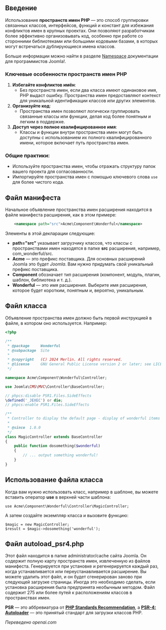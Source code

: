 <!-- Filename: J4.x:Namespace_Conventions_In_Joomla / Display title: Пространства имён -->

## Введение

Использование **пространств имен PHP** — это способ группировки связанных классов, интерфейсов, функций и констант для избежания конфликтов имен в крупных проектах. Они позволяют разработчикам более эффективно организовывать код, особенно при работе со сторонними библиотеками или большими кодовыми базами, в которых могут встречаться дублирующиеся имена классов.

Больше информации можно найти в разделе [Namespace](jdocmanual?article=docus/namespaces/index) документации для программистов Joomla!.

### Ключевые особенности пространств имен PHP

1. **Избегайте конфликтов имён**:
   - Без пространств имен, если два класса имеют одинаковое имя, PHP выдаст ошибку. Пространства имен предоставляют контекст для уникальной идентификации классов или других элементов.
2. **Организуйте код**:
   - Пространства имен позволяют логически группировать связанные классы или функции, делая код более понятным и легким в поддержке.
3. **Доступ через полное квалифицированное имя**:
   - Классы и функции внутри пространства имен могут быть доступны с использованием их полного квалифицированного имени, которое включает путь пространства имен.

### Общие практики:
- Используйте пространства имен, чтобы отражать структуру папок вашего проекта для согласованности.
- Импортируйте пространства имен с помощью ключевого слова `use` для более чистого кода.

## Файл манифеста

Начальное объявление пространства имен расширения находится в файле манифеста расширения, как в этом примере:

```xml
    <namespace path="src">Acme\Component\Wonderful</namespace>
```

Элементы в этой декларации следующие:

- **path="src"** указывает загрузчику классов, что классы с пространствами имен находятся в папке **src** расширения, например, com_wonderful/src.
- **Acme** — это префикс поставщика. Для основных расширений Joomla это будет *Joomla*. Вам нужно придумать свой уникальный префикс поставщика.
- **Component** обозначает тип расширения (компонент, модуль, плагин, шаблон, библиотека и т. д.).
- **Wonderful** — это имя расширения. Выберите имя расширения, которое будет коротким, понятным и, вероятно, уникальным.

## Файл класса

Объявление пространства имен должно быть первой инструкцией в файле, в котором оно используется. Например:

```php
<?php

/**
 * @package     Wonderful
 * @subpackage  Site
 *
 * @copyright   (C) 2024 Merlin. All rights reserved.
 * @license     GNU General Public License version 2 or later; see LICENSE.txt
 */

namespace Acme\Component\Wonderful\Controller;

use Joomla\CMS\MVC\Controller\BaseController;

// phpcs:disable PSR1.Files.SideEffects
\defined('_JEXEC') or die;
// phpcs:enable PSR1.Files.SideEffects

/**
 * Controller to display the default page - display of wonderful items
 *
 * @since  1.0.0
 */
class MagicController extends BaseController
{
    public function dosomething($wonderful)
    {
        // ... output something wonderful!
    }
}
```

## Использование файла класса

Когда вам нужно использовать класс, например в шаблоне, вы можете вставить оператор **use** в верхней части шаблона:

```
use Acme\Component\Wonderful\Controller\MagicController;
```

А затем создайте экземпляр класса и вызовите функцию:

```
$magic = new MagicController;
$result = $magic->dosomething('wonderful');
```

## Файл autoload_psr4.php

Этот файл находится в папке administrator/cache сайта Joomla. Он содержит полную карту пространств имен, извлеченную из файлов манифеста. Генерируется при установке и регенерируется каждый раз, когда устанавливается или переустанавливается расширение. Вы можете удалить этот файл, и он будет сгенерирован заново при следующей загрузке страницы. Иногда это необходимо сделать, если установка расширения была предпринята необычным методом. Файл содержит 275 или более путей к расположениям классов в пространствах имен.

**PSR** — это аббревиатура от [**PHP Standards Recommendation**](https://www.php-fig.org/psr/), а [**PSR-4: Autoloader**](https://www.php-fig.org/psr/psr-4/) — это принятый стандарт для загрузки классов PHP.

*Переведено openai.com*

